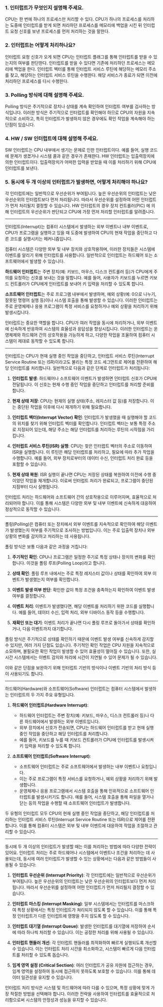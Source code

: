 ### 1. 인터럽트가 무엇인지 설명해 주세요.

  CPU는 한 번에 하나의 프로세스만 처리할 수 있다. CPU가 하나의 프로세스를 처리하는 도중에 인터럽트를 
  받게 되면 처리하던 프로세스를 메모리에 백업을 시킨 뒤 인터럽트 요청 신호를 보낸 프로세스를 먼저 처리하는 것을
  말한다. 

  ### 2. 인터럽트는 어떻게 처리하나요?
   인터럽트 요청 신호가 오게 되면 CPU는 인터럽트 플래그를 통해 인터럽트를 받을 수 있는지의 여부를 판단한다.
   인터럽트를 받을 수 있다면 기존에 처리하던 프로세스는 메모리에 백업을 한다. 인터럽트 벡터를 통해 
   인터럽트 서비스 루틴에 해당하는 메모리 주소를 찾고, 해당하는 인터럽트 서비스 루틴을 수행한다. 
   해당 서비스가 종료가 되면 이전에 처리하던 프로세스를 다시 수행한다. 

   ### 3. Polling 방식에 대해 설명해 주세요.

   Polling 방식은 주기적으로 장치나 상태를 계속 확인하여 인터럽트 여부를 검사하는 방식입니다. 
   이러한 방식은 주기적으로 인터럽트를 확인해야 하므로 CPU의 자원을 지속적으로 소비하고, 특히
   인터럽트가 발생하지 않은 경우에도 확인 작업을 계속해야 하는 단점이 있습니다. 

   ### 4. HW / SW 인터럽트에 대해 설명해 주세요.

   SW 인터럽트는 CPU 내부에서 생기는 문제로 인한 인터럽트이다. 예를 들어, 실행 코드에 문제가 생겼거나 시스템 콜과
   같은 경우가 존재한다. 
   HW 인터럽트는 입출력장치에 의한 인터럽트이다. 입출력장치가 어떠한 입력을 받았을 때 이를 처리하기 위해
   CPU에 인터럽트를 보낸다. 

   ### 5. 동시에 두 개 이상의 인터럽트가 발생하면, 어떻게 처리해야 하나요?

   각 인터럽트에는 일반적으로 우선순위가 부여됩니다. 높은 우선순위의 인터럽트는 낮은 우선순위의 인터럽트보다 먼저 처리됩니다. 따라서 우선순위를 설정하여 어떤 인터럽트가 먼저 처리될지 결정할 수 있습니다. HW 인터럽트의 경우 장치 컨트롤러(PIC) 에 의해 인터럽트의 우선순위가 판단되고 CPU에 가장 먼저 처리할 인터럽트를 알려줍니다. 

   ---
   인터럽트(Interrupt)는 컴퓨터 시스템에서 발생하는 외부 이벤트나 내부 이벤트로, CPU가 프로그램을 실행하고 있을 때 도중에 발생하여 CPU의 현재 작업을 중단하고 다른 코드를 실행시키는 메커니즘입니다.

컴퓨터 시스템은 다양한 외부 및 내부 장치와 상호작용하며, 이러한 장치들은 시스템에 이벤트를 알리기 위해 인터럽트를 사용합니다. 일반적으로 인터럽트는 하드웨어 또는 소프트웨어에서 발생할 수 있습니다.

**하드웨어 인터럽트**는 주변 장치(예: 키보드, 마우스, 디스크 컨트롤러 등)가 CPU에게 주의를 요청하는 신호를 보내는 것을 말합니다. 예를 들어, 사용자가 키보드를 누르면 키보드 컨트롤러가 CPU에게 인터럽트를 보내어 키 입력을 처리할 수 있도록 합니다.

**소프트웨어 인터럽트**는 주로 프로그램 내부에서 발생하며, 예외 상황(예: 0으로 나누기, 잘못된 명령어 실행 등)이나 시스템 호출을 통해 발생할 수 있습니다. 이러한 인터럽트는 주로 운영체제나 응용 프로그램이 특정 서비스를 요청하거나 예외 상황을 처리하기 위해 발생시킵니다.

인터럽트는 중요한 역할을 합니다. CPU가 여러 작업을 동시에 처리하거나, 외부 이벤트에 신속하게 반응하여 시스템의 효율성과 응답성을 향상시킵니다. 이러한 인터럽트는 운영체제와 하드웨어 간의 상호작용을 가능하게 하고, 다양한 작업을 조율하여 컴퓨터 시스템이 제대로 동작할 수 있도록 합니다.

--- 
인터럽트는 CPU가 현재 실행 중인 작업을 중단하고, 인터럽트 서비스 루틴(Interrupt Service Routine 또는 ISR)이라고도 불리는 특정 코드 세그먼트로 제어를 전환하여 해당 인터럽트를 처리합니다. 일반적으로 다음과 같은 단계로 인터럽트가 처리됩니다:

1. **인터럽트 발생**:
   하드웨어나 소프트웨어 이벤트가 발생하면 인터럽트 신호가 CPU에 전달됩니다. 이 신호는 현재 수행 중인 작업을 중단하고 인터럽트를 처리할 준비를 합니다.

2. **현재 상태 저장**:
   CPU는 현재의 실행 상태(주소, 레지스터 값 등)를 저장합니다. 이는 중단된 작업을 이후에 다시 재개하기 위해 필요합니다.

3. **인터럽트 벡터(Interrupt Vector) 확인**:
   인터럽트가 발생했을 때 실행해야 할 코드의 위치를 찾기 위해 인터럽트 벡터를 확인합니다. 인터럽트 벡터는 보통 특정 주소로 지정되어 있는데, 해당 주소는 해당 인터럽트를 처리하는 루틴의 시작점을 가리킵니다.

4. **인터럽트 서비스 루틴(ISR) 실행**:
   CPU는 찾은 인터럽트 벡터의 주소로 이동하여 ISR을 실행합니다. 이 루틴은 해당 인터럽트를 처리하고, 필요에 따라 추가 작업을 수행합니다. 예를 들어, 외부 장치로부터의 데이터 수신, 인터럽트 처리 완료 등을 포함할 수 있습니다.

5. **현재 상태 복원**:
   ISR 실행이 끝나면 CPU는 저장된 상태를 복원하여 이전에 수행 중이었던 작업을 재개합니다. 이로써 인터럽트 처리가 완료되고, 프로그램이 중단된 지점부터 다시 실행됩니다.

인터럽트 처리는 하드웨어와 소프트웨어 간의 상호작용으로 이루어지며, 효율적으로 처리되어야 합니다. 이를 통해 시스템은 다양한 외부 및 내부 이벤트에 신속하게 대응하여 정상적으로 동작할 수 있습니다.

---
폴링(Polling)은 컴퓨터 또는 장치에서 외부 이벤트를 지속적으로 확인하여 해당 이벤트가 발생했는지 여부를 주기적으로 조사하는 방법입니다. 이는 주로 입출력 장치나 외부 상황의 변화를 감지하고 처리하는 데 사용됩니다.

폴링 방식은 보통 다음과 같은 과정을 거칩니다:

1. **주기적인 확인**:
   CPU나 프로그램은 일정한 주기로 특정 상태나 장치의 변화를 확인합니다. 이것을 폴링 루프(Polling Loop)라고 합니다.

2. **상태 확인**:
   폴링 루프 내에서는 주로 특정 레지스터 값이나 상태를 확인하여 외부 이벤트가 발생했는지 여부를 확인합니다.

3. **이벤트 발생 여부 판단**:
   확인한 값이 특정 조건을 충족하는지 확인하여 이벤트 발생 여부를 결정합니다.

4. **이벤트 처리**:
   이벤트가 발생했다면, 해당 이벤트를 처리하기 위한 코드를 실행합니다. 예를 들어, 데이터 수신, 입력 처리, 외부 디바이스 동작 등을 수행합니다.

5. **재확인 또는 대기**:
   이벤트 처리가 끝나면 다시 폴링 루프로 돌아가서 상태를 확인하거나, 다음 이벤트까지 대기합니다.

폴링 방식은 주기적으로 상태를 확인하기 때문에 이벤트 발생 여부를 신속하게 감지할 수 있지만, 여러 가지 단점도 있습니다. 주기적인 확인 작업은 CPU 자원을 지속적으로 소모하며, 불필요한 확인 작업이 발생할 수 있어 효율성이 떨어질 수 있습니다. 또한, 실시간 시스템에서는 이벤트 감지와 처리에 시간이 지연될 수 있어 문제가 될 수 있습니다.

이와 같은 단점을 보완하기 위해 인터럽트 기반의 방식이나 이벤트 기반의 처리 방식 등이 사용되기도 합니다.

---
하드웨어(Hardware)와 소프트웨어(Software) 인터럽트는 컴퓨터 시스템에서 발생하는 인터럽트의 두 가지 주요 유형입니다.

1. **하드웨어 인터럽트(Hardware Interrupt)**:
   - 하드웨어 인터럽트는 주변 장치(예: 키보드, 마우스, 디스크 컨트롤러 등)나 다른 하드웨어에서 발생하는 외부 이벤트입니다.
   - 외부 장치에서 신호가 전송되면, CPU는 하드웨어 인터럽트를 받고 현재 실행 중인 작업을 중단하고 해당 인터럽트를 처리합니다.
   - 예를 들어, 키보드를 누를 때 키보드 컨트롤러가 CPU에 인터럽트를 발생시켜 키 입력을 처리할 수 있도록 합니다.

2. **소프트웨어 인터럽트(Software Interrupt)**:
   - 소프트웨어 인터럽트는 주로 소프트웨어에서 발생하는 내부 이벤트나 요청입니다.
   - 이는 주로 프로그램이 특정 서비스를 요청하거나, 예외 상황을 처리하기 위해 발생합니다.
   - 운영체제나 응용 프로그램에서 시스템 호출을 통해 인위적으로 소프트웨어 인터럽트를 발생시키기도 합니다. 예를 들어, 시스템 호출을 통해 파일을 열거나 닫는 등의 작업을 수행할 때 소프트웨어 인터럽트가 발생합니다.

두 유형의 인터럽트 모두 CPU의 현재 실행 중인 작업을 중단하고, 해당 인터럽트를 처리하는 인터럽트 서비스 루틴(Interrupt Service Routine 또는 ISR)으로 제어를 전환합니다. 이를 통해 컴퓨터 시스템은 외부 및 내부 이벤트에 대응하여 작업을 조절하고 관리할 수 있습니다.

---
동시에 두 개 이상의 인터럽트가 발생할 때는 이를 처리하는 방법에 따라 다양한 전략이 있어요. 인터럽트 처리는 주로 하드웨어나 시스템에서 이벤트나 조건을 처리하는 데 사용되는데, 동시에 여러 인터럽트가 발생할 수 있는 상황에서는 다음과 같은 방법들이 사용될 수 있습니다:

1. **인터럽트 우선순위 (Interrupt Priority)**:
   각 인터럽트에는 일반적으로 우선순위가 부여됩니다. 높은 우선순위의 인터럽트는 낮은 우선순위의 인터럽트보다 먼저 처리됩니다. 따라서 우선순위를 설정하여 어떤 인터럽트가 먼저 처리될지 결정할 수 있습니다.

2. **인터럽트 마스킹 (Interrupt Masking)**:
   일부 시스템에서는 인터럽트를 마스크하여 특정 상황에서는 특정 인터럽트가 처리되지 않도록 할 수 있습니다. 이를 통해 특정 인터럽트가 다른 인터럽트에 영향을 주지 않도록 할 수 있습니다.

3. **인터럽트 대기열 (Interrupt Queue)**:
   발생한 인터럽트를 대기열에 저장하여 순서에 따라 하나씩 처리할 수 있습니다. 이는 공정한 처리를 위해 사용될 수 있습니다.

4. **인터럽트 핸들러 개선**:
   각 인터럽트 핸들러를 최적화하여 빠르게 실행되도록 개선할 수 있습니다. 이는 인터럽트 처리 시간을 최소화하고, 시스템이 빠르게 다음 인터럽트를 처리할 수 있도록 돕습니다.

5. **임계 영역 설정 (Critical Section)**:
   여러 인터럽트가 공유 자원에 접근하는 경우, 임계 영역을 설정하여 동시에 접근하지 못하도록 보호할 수 있습니다. 이를 통해 데이터 일관성을 유지할 수 있습니다.

인터럽트 처리 방식은 시스템 및 하드웨어에 따라 다를 수 있으며, 특정 상황에 맞게 가장 적절한 방법을 선택해야 합니다. 이러한 전략을 사용하여 인터럽트를 효율적으로 처리함으로써 시스템의 안정성과 성능을 유지할 수 있습니다.
